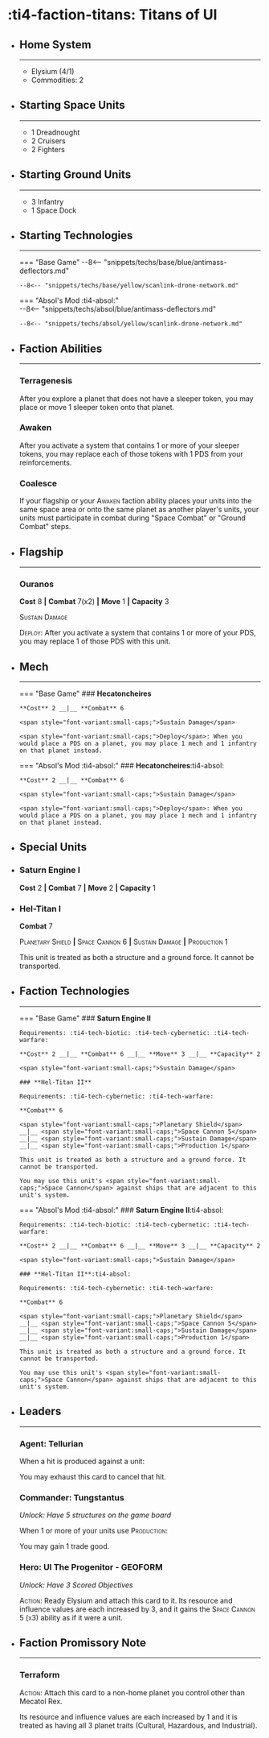 # :ti4-faction-titans: Titans of Ul

<div class="grid cards" markdown>

-   ## __Home System__

    ---

    * Elysium (4/1)
    * Commodities: 2

</div>

<div class="grid cards" markdown>

-   ## __Starting Space Units__

    ---

    * 1 Dreadnought
    * 2 Cruisers
    * 2 Fighters

-   ## __Starting Ground Units__

    ---

    * 3 Infantry
    * 1 Space Dock

-   ## __Starting Technologies__

    ---
    === "Base Game"
        --8<-- "snippets/techs/base/blue/antimass-deflectors.md"

        --8<-- "snippets/techs/base/yellow/scanlink-drone-network.md"
    === "Absol's Mod :ti4-absol:"  
        --8<-- "snippets/techs/absol/blue/antimass-deflectors.md"

        --8<-- "snippets/techs/absol/yellow/scanlink-drone-network.md"

-   ## __Faction Abilities__

    ---
    ### **Terragenesis**
    
    After you explore a planet that does not have a sleeper token, you may place or move 1 sleeper token onto that planet.

    ### **Awaken**
    
    After you activate a system that contains 1 or more of your sleeper tokens, you may replace each of those tokens with 1 PDS from your reinforcements.

    ### **Coalesce**
    
    If your flagship or your <span style="font-variant:small-caps;">Awaken</span> faction ability places your units into the same space area or onto the same planet as another player's units, your units must participate in combat during "Space Combat" or "Ground Combat" steps.

-   ## __Flagship__

    ---
    ### **Ouranos**
    
    **Cost** 8 __|__ **Combat** 7(x2) __|__ **Move** 1 __|__ **Capacity** 3
    
    <span style="font-variant:small-caps;">Sustain Damage</span>

    <span style="font-variant:small-caps;">Deploy</span>: After you activate a system that contains 1 or more of your PDS, you may replace 1 of those PDS with this unit.

-   ## __Mech__

    ---
    === "Base Game"
        ### **Hecatoncheires**
        
        **Cost** 2 __|__ **Combat** 6
        
        <span style="font-variant:small-caps;">Sustain Damage</span>

        <span style="font-variant:small-caps;">Deploy</span>: When you would place a PDS on a planet, you may place 1 mech and 1 infantry on that planet instead.

    === "Absol's Mod :ti4-absol:"
        ### **Hecatoncheires**:ti4-absol:
        
        **Cost** 2 __|__ **Combat** 6
        
        <span style="font-variant:small-caps;">Sustain Damage</span>

        <span style="font-variant:small-caps;">Deploy</span>: When you would place a PDS on a planet, you may place 1 mech and 1 infantry on that planet instead.

</div>

<div class="grid cards" markdown>

-   ## __Special Units__

</div>

<div class="grid cards" markdown>

-   ### **Saturn Engine I**
    **Cost** 2 __|__ **Combat** 7 __|__ **Move** 2 __|__ **Capacity** 1

-   ### **Hel-Titan I**
     **Combat** 7

    <span style="font-variant:small-caps;">Planetary Shield</span>
    __|__ <span style="font-variant:small-caps;">Space Cannon 6</span> 
    __|__ <span style="font-variant:small-caps;">Sustain Damage</span> 
    __|__ <span style="font-variant:small-caps;">Production 1</span> 

    This unit is treated as both a structure and a ground force. It cannot be transported.

</div>

<div class="grid cards" markdown>

-   ## __Faction Technologies__

    ---
    === "Base Game"
        ### **Saturn Engine II** 

        Requirements: :ti4-tech-biotic: :ti4-tech-cybernetic: :ti4-tech-warfare:
        
        **Cost** 2 __|__ **Combat** 6 __|__ **Move** 3 __|__ **Capacity** 2

        <span style="font-variant:small-caps;">Sustain Damage</span> 

        ### **Hel‑Titan II**

        Requirements: :ti4-tech-cybernetic: :ti4-tech-warfare:

        **Combat** 6

        <span style="font-variant:small-caps;">Planetary Shield</span>
        __|__ <span style="font-variant:small-caps;">Space Cannon 5</span>
        __|__ <span style="font-variant:small-caps;">Sustain Damage</span> 
        __|__ <span style="font-variant:small-caps;">Production 1</span> 

        This unit is treated as both a structure and a ground force. It cannot be transported.

        You may use this unit's <span style="font-variant:small-caps;">Space Cannon</span> against ships that are adjacent to this unit's system.

    === "Absol's Mod :ti4-absol:"
        ### **Saturn Engine II**:ti4-absol:

        Requirements: :ti4-tech-biotic: :ti4-tech-cybernetic: :ti4-tech-warfare:

        **Cost** 2 __|__ **Combat** 6 __|__ **Move** 3 __|__ **Capacity** 2

        <span style="font-variant:small-caps;">Sustain Damage</span> 

        ### **Hel‑Titan II**:ti4-absol:

        Requirements: :ti4-tech-cybernetic: :ti4-tech-warfare:

        **Combat** 6

        <span style="font-variant:small-caps;">Planetary Shield</span>
        __|__ <span style="font-variant:small-caps;">Space Cannon 5</span>
        __|__ <span style="font-variant:small-caps;">Sustain Damage</span> 
        __|__ <span style="font-variant:small-caps;">Production 1</span> 

        This unit is treated as both a structure and a ground force. It cannot be transported.

        You may use this unit's <span style="font-variant:small-caps;">Space Cannon</span> against ships that are adjacent to this unit's system.

-   ## __Leaders__

    ---
    ### **Agent**: Tellurian
    
    When a hit is produced against a unit:
    
    You may exhaust this card to cancel that hit.

    ### **Commander**: Tungstantus
    
    _Unlock: Have 5 structures on the game board_

    When 1 or more of your units use <span style="font-variant:small-caps;">Production</span>:

    You may gain 1 trade good.

    ### **Hero**: Ul The Progenitor - GEOFORM
    
    _Unlock: Have 3 Scored Objectives_

    <span style="font-variant:small-caps;">Action</span>: Ready Elysium and attach this card to it. 
    Its resource and influence values are each increased by 3, and it gains the <span style="font-variant:small-caps;">Space Cannon 5 (x3)</span> ability as if it were a unit.

-   ## __Faction Promissory Note__

    ---
    ### **Terraform**
    
    <span style="font-variant:small-caps;">Action</span>: Attach this card to a non-home planet you control other than Mecatol Rex.

    Its resource and influence values are each increased by 1 and it is treated as having all 3 planet traits (Cultural, Hazardous, and Industrial).

</div>